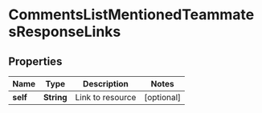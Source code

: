 

# CommentsListMentionedTeammatesResponseLinks


## Properties

| Name | Type | Description | Notes |
|------------ | ------------- | ------------- | -------------|
|**self** | **String** | Link to resource |  [optional] |



